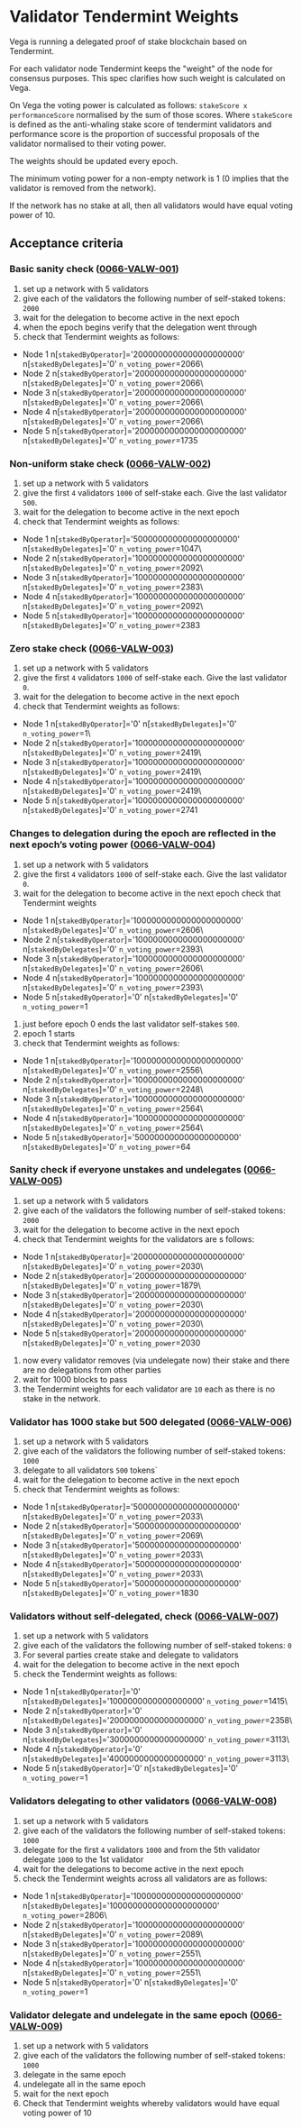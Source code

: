 # Validator Tendermint Weights

Vega is running a delegated proof of stake blockchain based on Tendermint.

For each validator node Tendermint keeps the "weight" of the node for consensus purposes. This spec clarifies how such weight is calculated on Vega.

On Vega the voting power is calculated as follows: `stakeScore x performanceScore` normalised by the sum of those scores. Where `stakeScore` is defined as the anti-whaling stake score of tendermint validators and performance score is the proportion of successful proposals of the validator normalised to their voting power.

The weights should be updated every epoch.

The minimum voting power for a non-empty network is 1 (0 implies that the validator is removed from the network).

If the network has no stake at all, then all validators would have equal voting power of 10.

## Acceptance criteria

### Basic sanity check (<a name="0066-VALW-001" href="#0066-VALW-001">0066-VALW-001</a>)

1. set up a network with 5 validators
2. give each of the validators the following number of self-staked tokens: `2000`
3. wait for the delegation to become active in the next epoch
4. when the epoch begins verify that the delegation went through
5. check that Tendermint weights as follows:

- Node 1 n[`stakedByOperator`]='2000000000000000000000' n[`stakedByDelegates`]='0' `n_voting_power`=2066\
- Node 2 n[`stakedByOperator`]='2000000000000000000000' n[`stakedByDelegates`]='0' `n_voting_power`=2066\
- Node 3 n[`stakedByOperator`]='2000000000000000000000' n[`stakedByDelegates`]='0' `n_voting_power`=2066\
- Node 4 n[`stakedByOperator`]='2000000000000000000000' n[`stakedByDelegates`]='0' `n_voting_power`=2066\
- Node 5 n[`stakedByOperator`]='2000000000000000000000' n[`stakedByDelegates`]='0' `n_voting_power`=1735

### Non-uniform stake check (<a name="0066-VALW-002" href="#0066-VALW-002">0066-VALW-002</a>)

1. set up a network with 5 validators
2. give the first `4` validators `1000` of self-stake each. Give the last validator `500`.
3. wait for the delegation to become active in the next epoch
4. check that Tendermint weights as follows:

- Node 1 n[`stakedByOperator`]='500000000000000000000' n[`stakedByDelegates`]='0' `n_voting_power`=1047\
- Node 2 n[`stakedByOperator`]='1000000000000000000000' n[`stakedByDelegates`]='0' `n_voting_power`=2092\
- Node 3 n[`stakedByOperator`]='1000000000000000000000' n[`stakedByDelegates`]='0' `n_voting_power`=2383\
- Node 4 n[`stakedByOperator`]='1000000000000000000000' n[`stakedByDelegates`]='0' `n_voting_power`=2092\
- Node 5 n[`stakedByOperator`]='1000000000000000000000' n[`stakedByDelegates`]='0' `n_voting_power`=2383

### Zero stake check  (<a name="0066-VALW-003" href="#0066-VALW-003">0066-VALW-003</a>)

1. set up a network with 5 validators
1. give the first `4` validators `1000` of self-stake each. Give the last validator `0`.
1. wait for the delegation to become active in the next epoch
1. check that Tendermint weights as follows:

- Node 1 n[`stakedByOperator`]='0' n[`stakedByDelegates`]='0' `n_voting_power`=1\
- Node 2 n[`stakedByOperator`]='1000000000000000000000' n[`stakedByDelegates`]='0' `n_voting_power`=2419\
- Node 3 n[`stakedByOperator`]='1000000000000000000000' n[`stakedByDelegates`]='0' `n_voting_power`=2419\
- Node 4 n[`stakedByOperator`]='1000000000000000000000' n[`stakedByDelegates`]='0' `n_voting_power`=2419\
- Node 5 n[`stakedByOperator`]='1000000000000000000000' n[`stakedByDelegates`]='0' ``n_voting_power``=2741

### Changes to delegation during the epoch are reflected in the next epoch’s voting power (<a name="0066-VALW-004" href="#0066-VALW-004">0066-VALW-004</a>)

1. set up a network with 5 validators
1. give the first `4` validators `1000` of self-stake each. Give the last validator `0`.
1. wait for the delegation to become active in the next epoch
 check that Tendermint weights

- Node 1 n[`stakedByOperator`]='1000000000000000000000' n[`stakedByDelegates`]='0' `n_voting_power`=2606\
- Node 2 n[`stakedByOperator`]='1000000000000000000000' n[`stakedByDelegates`]='0' `n_voting_power`=2393\
- Node 3 n[`stakedByOperator`]='1000000000000000000000' n[`stakedByDelegates`]='0' `n_voting_power`=2606\
- Node 4 n[`stakedByOperator`]='1000000000000000000000' n[`stakedByDelegates`]='0' `n_voting_power`=2393\
- Node 5 n[`stakedByOperator`]='0' n[`stakedByDelegates`]='0' `n_voting_power`=1

1. just before epoch 0 ends the last validator self-stakes `500`.
1. epoch 1 starts
1. check that Tendermint weights as follows:

- Node 1 n[`stakedByOperator`]='1000000000000000000000' n[`stakedByDelegates`]='0' `n_voting_power`=2556\
- Node 2 n[`stakedByOperator`]='1000000000000000000000' n[`stakedByDelegates`]='0' `n_voting_power`=2248\
- Node 3 n[`stakedByOperator`]='1000000000000000000000' n[`stakedByDelegates`]='0' `n_voting_power`=2564\
- Node 4 n[`stakedByOperator`]='1000000000000000000000' n[`stakedByDelegates`]='0' `n_voting_power`=2564\
- Node 5 n[`stakedByOperator`]='500000000000000000000' n[`stakedByDelegates`]='0' `n_voting_power`=64

### Sanity check if everyone unstakes and undelegates (<a name="0066-VALW-005" href="#0066-VALW-005">0066-VALW-005</a>)

1. set up a network with 5 validators
1. give each of the validators the following number of self-staked tokens: `2000`
1. wait for the delegation to become active in the next epoch
1. check that Tendermint weights for the validators are s follows:

- Node 1 n[`stakedByOperator`]='2000000000000000000000' n[`stakedByDelegates`]='0' `n_voting_power`=2030\
- Node 2 n[`stakedByOperator`]='2000000000000000000000' n[`stakedByDelegates`]='0' `n_voting_power`=1879\
- Node 3 n[`stakedByOperator`]='2000000000000000000000' n[`stakedByDelegates`]='0' `n_voting_power`=2030\
- Node 4 n[`stakedByOperator`]='2000000000000000000000' n[`stakedByDelegates`]='0' `n_voting_power`=2030\
- Node 5 n[`stakedByOperator`]='2000000000000000000000' n[`stakedByDelegates`]='0' `n_voting_power`=2030

1. now every validator removes (via undelegate now) their stake and there are no delegations from other parties
1. wait for 1000 blocks to pass
1. the Tendermint weights for each validator are `10` each as there is no stake in the network.

### Validator has 1000 stake but 500 delegated (<a name="0066-VALW-006" href="#0066-VALW-006">0066-VALW-006</a>)

1. set up a network with 5 validators
1. give each of the validators the following number of self-staked tokens: `1000`
1. delegate to all validators `500` tokens`
1. wait for the delegation to become active in the next epoch
1. check that Tendermint weights as follows:

- Node 1 n[`stakedByOperator`]='500000000000000000000' n[`stakedByDelegates`]='0' `n_voting_power`=2033\
- Node 2 n[`stakedByOperator`]='500000000000000000000' n[`stakedByDelegates`]='0' `n_voting_power`=2069\
- Node 3 n[`stakedByOperator`]='500000000000000000000' n[`stakedByDelegates`]='0' `n_voting_power`=2033\
- Node 4 n[`stakedByOperator`]='500000000000000000000' n[`stakedByDelegates`]='0' `n_voting_power`=2033\
- Node 5 n[`stakedByOperator`]='500000000000000000000' n[`stakedByDelegates`]='0' `n_voting_power`=1830

### Validators without self-delegated, check  (<a name="0066-VALW-007" href="#0066-VALW-007">0066-VALW-007</a>)

1. set up a network with 5 validators
1. give each of the validators the following number of self-staked tokens: `0`
1. For several parties create stake and delegate to validators
1. wait for the delegation to become active in the next epoch
1. check the Tendermint weights as follows:

- Node 1 n[`stakedByOperator`]='0' n[`stakedByDelegates`]='1000000000000000000' `n_voting_power`=1415\
- Node 2 n[`stakedByOperator`]='0' n[`stakedByDelegates`]='2000000000000000000' `n_voting_power`=2358\
- Node 3 n[`stakedByOperator`]='0' n[`stakedByDelegates`]='3000000000000000000' `n_voting_power`=3113\
- Node 4 n[`stakedByOperator`]='0' n[`stakedByDelegates`]='4000000000000000000' `n_voting_power`=3113\
- Node 5 n[`stakedByOperator`]='0' n[`stakedByDelegates`]='0' `n_voting_power`=1

### Validators delegating to other validators (<a name="0066-VALW-008" href="#0066-VALW-008">0066-VALW-008</a>)

1. set up a network with 5 validators
1. give each of the validators the following number of self-staked tokens: `1000`
1. delegate for the first `4` validators `1000` and from the 5th validator delegate `1000` to the 1st validator
1. wait for the delegations to become active in the next epoch
1. check the Tendermint weights across all validators are as follows:

- Node 1 n[`stakedByOperator`]='1000000000000000000000' n[`stakedByDelegates`]='1000000000000000000000' `n_voting_power`=2806\
- Node 2 n[`stakedByOperator`]='1000000000000000000000' n[`stakedByDelegates`]='0' `n_voting_power`=2089\
- Node 3 n[`stakedByOperator`]='1000000000000000000000' n[`stakedByDelegates`]='0' `n_voting_power`=2551\
- Node 4 n[`stakedByOperator`]='1000000000000000000000' n[`stakedByDelegates`]='0' `n_voting_power`=2551\
- Node 5 n[`stakedByOperator`]='0' n[`stakedByDelegates`]='0' `n_voting_power`=1

### Validator delegate and undelegate in the same epoch (<a name="0066-VALW-009" href="#0066-VALW-009">0066-VALW-009</a>)

1. set up a network with 5 validators
1. give each of the validators the following number of self-staked tokens: `1000`
1. delegate in the same epoch
1. undelegate all in the same epoch
1. wait for the next epoch
1. Check that Tendermint weights whereby validators would have equal voting power of 10
